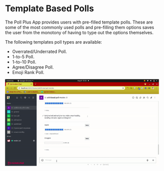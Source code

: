 # Template Based Polls

The Poll Plus App provides users with pre-filled template polls. These are some of the most commonly used polls and pre-filling them options saves the user from the monotony of having to type out the options themselves.

The following templates poll types are available:
- Overrated/Underrated Poll.
- 1-to-5 Poll.
- 1-to-10 Poll.
- Agree/Disagree Poll.
- Emoji Rank Poll.

![](../../../../.gitbook/assets/poll/poll_template_based.gif)
